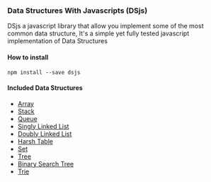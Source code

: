 <h3>Data Structures With Javascripts (DSjs)</h3>
<p>DSjs a javascript library that allow you implement some of the most common data structure, It's a simple yet fully tested javascript implementation of Data Structures
<h4>How to install</h4>

```command
npm install --save dsjs
````
<h4>Included Data Structures</h4>

* <a href="http://git/joeeasy.com/datastructure-javascript">Array</a>
* <a href="http://git/joeeasy.com/datastructure-javascript">Stack</a>
* <a href="http://git/joeeasy.com/datastructure-javascript">Queue</a>
* <a href="http://git/joeeasy.com/datastructure-javascript">Singly Linked List</a>
* <a href="http://git/joeeasy.com/datastructure-javascript">Doubly Linked List</a>
* <a href="http://git/joeeasy.com/datastructure-javascript">Harsh Table</a>
* <a href="http://git/joeeasy.com/datastructure-javascript">Set</a>
* <a href="http://git/joeeasy.com/datastructure-javascript">Tree</a>
* <a href="http://git/joeeasy.com/datastructure-javascript">Binary Search Tree</a>
* <a href="http://git/joeeasy.com/datastructure-javascript">Trie</a>

